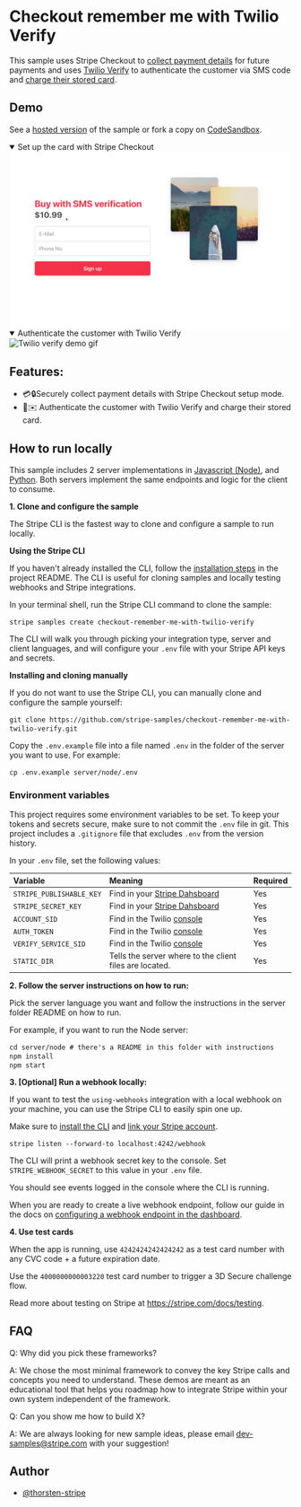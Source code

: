 # Checkout remember me with Twilio Verify

This sample uses Stripe Checkout to [collect payment details](https://stripe.com/docs/payments/checkout/collecting) for future payments and uses [Twilio Verify](https://www.twilio.com/verify) to authenticate the customer via SMS code and [charge their stored card](https://stripe.com/docs/payments/save-and-reuse#web-create-payment-intent-off-session).

## Demo

See a [hosted version](https://ldmsw.sse.codesandbox.io/) of the sample or fork a copy on [CodeSandbox](https://codesandbox.io/s/github/stripe-samples/checkout-remember-me-with-twilio-verify/tree/codesandbox).

<details open><summary>Set up the card with Stripe Checkout</summary>
<img src="https://github.com/thorsten-stripe/demo-gifs/blob/master/twilio-verify-signup.gif?raw=true" alt="Checkout setup demo gif" align="center">
</details>

<details open><summary>Authenticate the customer with Twilio Verify</summary>
<img src="https://github.com/thorsten-stripe/demo-gifs/blob/master/twilio-verify-pay.gif?raw=true" alt="Twilio verify demo gif" align="center">
</details>

## Features:

- 💳🔒Securely collect payment details with Stripe Checkout setup mode.
- 📱✉️ Authenticate the customer with Twilio Verify and charge their stored card.

## How to run locally

This sample includes 2 server implementations in [Javascript (Node)](/server/node), and [Python](/server/python). Both servers implement the same endpoints and logic for the client to consume.

**1. Clone and configure the sample**

The Stripe CLI is the fastest way to clone and configure a sample to run locally.

**Using the Stripe CLI**

If you haven't already installed the CLI, follow the [installation steps](https://github.com/stripe/stripe-cli#installation) in the project README. The CLI is useful for cloning samples and locally testing webhooks and Stripe integrations.

In your terminal shell, run the Stripe CLI command to clone the sample:

```
stripe samples create checkout-remember-me-with-twilio-verify
```

The CLI will walk you through picking your integration type, server and client languages, and will configure your `.env` file with your Stripe API keys and secrets.

**Installing and cloning manually**

If you do not want to use the Stripe CLI, you can manually clone and configure the sample yourself:

```
git clone https://github.com/stripe-samples/checkout-remember-me-with-twilio-verify.git
```

Copy the `.env.example` file into a file named `.env` in the folder of the server you want to use. For example:

```
cp .env.example server/node/.env
```

### Environment variables

This project requires some environment variables to be set. To keep your tokens and secrets secure, make sure to not commit the `.env` file in git. This project includes a `.gitignore` file that excludes `.env` from the version history.

In your `.env` file, set the following values:

| Variable                 | Meaning                                                                      | Required |
| :----------------------- | :--------------------------------------------------------------------------- | :------- |
| `STRIPE_PUBLISHABLE_KEY` | Find in your [Stripe Dahsboard](https://dashboard.stripe.com/test/apikeys)   | Yes      |
| `STRIPE_SECRET_KEY`      | Find in your [Stripe Dahsboard](https://dashboard.stripe.com/test/apikeys)   | Yes      |
| `ACCOUNT_SID`            | Find in the Twilio [console](https://www.twilio.com/console)                 | Yes      |
| `AUTH_TOKEN`             | Find in the Twilio [console](https://www.twilio.com/console)                 | Yes      |
| `VERIFY_SERVICE_SID`     | Find in the Twilio [console](https://www.twilio.com/console/verify/services) | Yes      |
| `STATIC_DIR`             | Tells the server where to the client files are located.                      | Yes      |

**2. Follow the server instructions on how to run:**

Pick the server language you want and follow the instructions in the server folder README on how to run.

For example, if you want to run the Node server:

```
cd server/node # there's a README in this folder with instructions
npm install
npm start
```

**3. [Optional] Run a webhook locally:**

If you want to test the `using-webhooks` integration with a local webhook on your machine, you can use the Stripe CLI to easily spin one up.

Make sure to [install the CLI](https://stripe.com/docs/stripe-cli) and [link your Stripe account](https://stripe.com/docs/stripe-cli#link-account).

```
stripe listen --forward-to localhost:4242/webhook
```

The CLI will print a webhook secret key to the console. Set `STRIPE_WEBHOOK_SECRET` to this value in your `.env` file.

You should see events logged in the console where the CLI is running.

When you are ready to create a live webhook endpoint, follow our guide in the docs on [configuring a webhook endpoint in the dashboard](https://stripe.com/docs/webhooks/setup#configure-webhook-settings).

**4. Use test cards**

When the app is running, use `4242424242424242` as a test card number with any CVC code + a future expiration date.

Use the `4000000000003220` test card number to trigger a 3D Secure challenge flow.

Read more about testing on Stripe at https://stripe.com/docs/testing.

## FAQ

Q: Why did you pick these frameworks?

A: We chose the most minimal framework to convey the key Stripe calls and concepts you need to understand. These demos are meant as an educational tool that helps you roadmap how to integrate Stripe within your own system independent of the framework.

Q: Can you show me how to build X?

A: We are always looking for new sample ideas, please email dev-samples@stripe.com with your suggestion!

## Author

- [@thorsten-stripe](https://twitter.com/thorwebdev)
